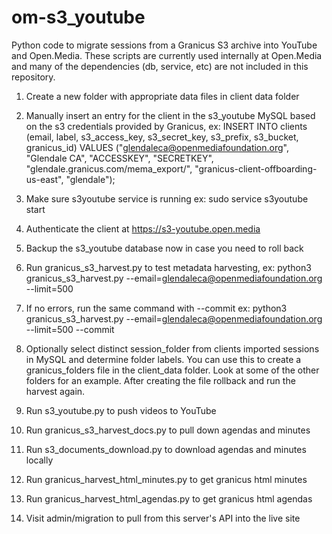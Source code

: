 # om-s3_youtube
Python code to migrate sessions from a Granicus S3 archive into YouTube and Open.Media. These scripts are currently used internally at Open.Media and many of the dependencies (db, service, etc) are not included in this repository.

1) Create a new folder with appropriate data files in client data folder

2) Manually insert an entry for the client in the s3_youtube MySQL based on the s3 credentials provided by Granicus, ex: INSERT INTO clients (email, label, s3_access_key, s3_secret_key, s3_prefix, s3_bucket, granicus_id) VALUES ("glendaleca@openmediafoundation.org", "Glendale CA", "ACCESSKEY", "SECRETKEY", "glendale.granicus.com/mema_export/", "granicus-client-offboarding-us-east", "glendale"); 

3) Make sure s3youtube service is running ex: sudo service s3youtube start

4) Authenticate the client at https://s3-youtube.open.media

5) Backup the s3_youtube database now in case you need to roll back

6) Run granicus_s3_harvest.py to test metadata harvesting, ex: python3 granicus_s3_harvest.py --email=glendaleca@openmediafoundation.org --limit=500

7) If no errors, run the same command with --commit ex: python3 granicus_s3_harvest.py --email=glendaleca@openmediafoundation.org --limit=500 --commit

8) Optionally select distinct session_folder from clients imported sessions in MySQL and determine folder labels. You can use this to create a granicus_folders file in the client_data folder. Look at some of the other folders for an example. After creating the file rollback and run the harvest again.

9) Run s3_youtube.py to push videos to YouTube

10) Run granicus_s3_harvest_docs.py to pull down agendas and minutes

11) Run s3_documents_download.py to download agendas and minutes locally

12) Run granicus_harvest_html_minutes.py to get granicus html minutes

13) Run granicus_harvest_html_agendas.py to get granicus html agendas

14) Visit admin/migration to pull from this server's API into the live site  
